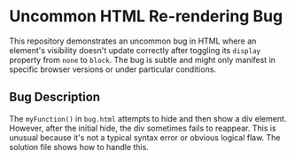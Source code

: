 # Uncommon HTML Re-rendering Bug

This repository demonstrates an uncommon bug in HTML where an element's visibility doesn't update correctly after toggling its `display` property from `none` to `block`.  The bug is subtle and might only manifest in specific browser versions or under particular conditions.

## Bug Description
The `myFunction()` in `bug.html` attempts to hide and then show a div element.  However, after the initial hide, the div sometimes fails to reappear.  This is unusual because it's not a typical syntax error or obvious logical flaw. The solution file shows how to handle this.